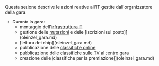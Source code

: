 Questa sezione descrive le azioni relative all'IT gestite dall'organizzatore della gara.

- Durante la gara:
    - montaggio dell'[infrastruttura IT](rete.md)
    - gestione delle [mutazioni](oleinzel_gara.md) e delle [iscrizioni sul posto]](oleinzel_gara.md)
    - [lettura dei chip]](oleinzel_gara.md)
    - pubblicazione delle [classifiche online](tv.md)
    - pubblicazione delle [classifiche sulle TV](tv.md) al centro gara
    - creazione delle [classifiche per la premiazione]](oleinzel_gara.md)
    

